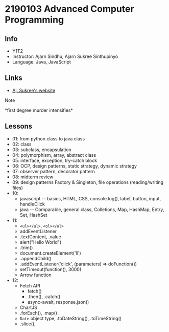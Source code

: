 # 2190103 Advanced Computer Programming

## Info
* Y1T2
* Instructor: Ajarn Sindhu, Ajarn Sukree Sinthupinyo
* Language: Java, JavaScript

## Links
* [Aj. Sukree's website](https://sites.google.com/view/ssukree/courses/2190103-advanced-computer-programming-22023?authuser=0)

> [!NOTE]
> *first degree murder intensifies\*

## Lessons
- 01: from python class to java class    
- 02: class
- 03: subclass, encapsulation
- 04: polymorphism, array, abstract class
- 05: interface, exception, try-catch block
- 06: OCP, design patterns, static strategy, dynamic strategy
- 07: observer pattern, decorator pattern
- 08: midterm review
- 09: design patterns Factory & Singleton, file operations (reading/writing files)
- 10:
    - javascript -- basics, HTML, CSS, console.log(), label, button, input, handleClick
    - java -- Comparable, general class, Colletions, Map, HashMap, Entry, Set, HashSet
- 11:
    - `<ul></ul>`, `<ol></ol>`
    - addEventListener
    - .textContent, .value
    - alert("Hello World")
    - .trim()
    - document.createElement('li')
    - .appendChild()
    - .addEventListener('click', (parameters) => doFunction())
    - setTimeout(function(), 3000)
    - Arrow function
- 12:
    - Fetch API
        - fetch()
        - .then(), .catch()
        - async-await, response.json()    
    - ChartJS
    - .forEach(), .map()
    - `Date` object type, .toDateString(), .toTimeString()
    - .slice(), 

